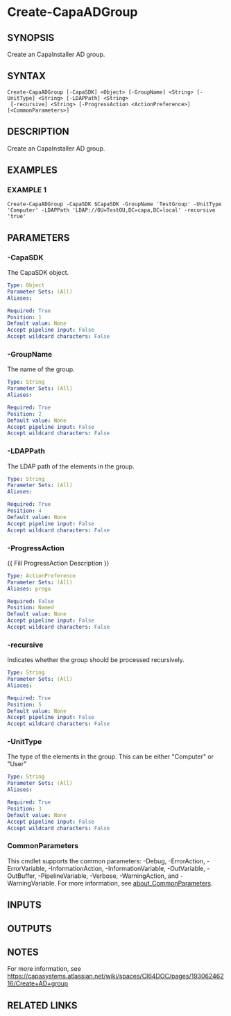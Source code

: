 # Create-CapaADGroup

## SYNOPSIS
Create an CapaInstaller AD group.

## SYNTAX

```
Create-CapaADGroup [-CapaSDK] <Object> [-GroupName] <String> [-UnitType] <String> [-LDAPPath] <String>
 [-recursive] <String> [-ProgressAction <ActionPreference>] [<CommonParameters>]
```

## DESCRIPTION
Create an CapaInstaller AD group.

## EXAMPLES

### EXAMPLE 1
```
Create-CapaADGroup -CapaSDK $CapaSDK -GroupName 'TestGroup' -UnitType 'Computer' -LDAPPath 'LDAP://OU=TestOU,DC=capa,DC=local' -recursive 'true'
```

## PARAMETERS

### -CapaSDK
The CapaSDK object.

```yaml
Type: Object
Parameter Sets: (All)
Aliases:

Required: True
Position: 1
Default value: None
Accept pipeline input: False
Accept wildcard characters: False
```

### -GroupName
The name of the group.

```yaml
Type: String
Parameter Sets: (All)
Aliases:

Required: True
Position: 2
Default value: None
Accept pipeline input: False
Accept wildcard characters: False
```

### -LDAPPath
The LDAP path of the elements in the group.

```yaml
Type: String
Parameter Sets: (All)
Aliases:

Required: True
Position: 4
Default value: None
Accept pipeline input: False
Accept wildcard characters: False
```

### -ProgressAction
{{ Fill ProgressAction Description }}

```yaml
Type: ActionPreference
Parameter Sets: (All)
Aliases: proga

Required: False
Position: Named
Default value: None
Accept pipeline input: False
Accept wildcard characters: False
```

### -recursive
Indicates whether the group should be processed recursively.

```yaml
Type: String
Parameter Sets: (All)
Aliases:

Required: True
Position: 5
Default value: None
Accept pipeline input: False
Accept wildcard characters: False
```

### -UnitType
The type of the elements in the group.
This can be either "Computer" or "User"

```yaml
Type: String
Parameter Sets: (All)
Aliases:

Required: True
Position: 3
Default value: None
Accept pipeline input: False
Accept wildcard characters: False
```

### CommonParameters
This cmdlet supports the common parameters: -Debug, -ErrorAction, -ErrorVariable, -InformationAction, -InformationVariable, -OutVariable, -OutBuffer, -PipelineVariable, -Verbose, -WarningAction, and -WarningVariable. For more information, see [about_CommonParameters](http://go.microsoft.com/fwlink/?LinkID=113216).

## INPUTS

## OUTPUTS

## NOTES
For more information, see https://capasystems.atlassian.net/wiki/spaces/CI64DOC/pages/19306246216/Create+AD+group

## RELATED LINKS
